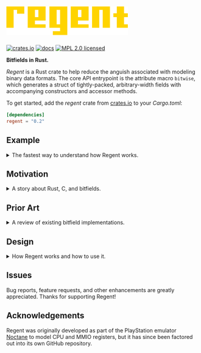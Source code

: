 # ![Regent](resources/regent@0.5x.png)

[![crates.io](https://img.shields.io/crates/v/regent)](https://crates.io/crates/regent)
[![docs](https://docs.rs/regent/badge.svg)](https://docs.rs/regent)
[![MPL 2.0 licensed](https://img.shields.io/github/license/norepimorphism/regent)](./LICENSE)

**Bitfields in Rust.**

*Regent* is a Rust crate to help reduce the anguish associated with modeling binary data formats. The core API entrypoint is the attribute macro `bitwise`, which generates a struct of tightly-packed, arbitrary-width fields with accompanying constructors and accessor methods.

To get started, add the *regent* crate from [crates.io](https://crates.io) to your *Cargo.toml*:

```toml
[dependencies]
regent = "0.2"
```

## Example

<details>
<summary>The fastest way to understand how Regent works.</summary>
<br>

This struct definition:

```rust
/// The first 32-bit word of an IPv4 header.
#[regent::bitwise(width = 32)]
pub struct Ipv4Header0 {
    /// The version of the Internet Protocol in use.
    ///
    /// For IPv4 packets, this is always 4.
    #[constant(value = "4")]
    pub version: u4,
    /// The Internet Header Length (IHL).
    pub ihl: u4,
    /// The Differentiated Services Code Point (DSCP).
    pub dscp: u6,
    /// The Explicit Congestion Notification (ECN).
    pub ecn: u2,
    /// The size, in bytes, of the entire packet.
    pub total_length: u16,
}
```

...roughly expands to the following:

```rust
/// The first 32-bit word of an IPv4 header.
#[repr(transparent)]
pub struct Ipv4Header0(u32);

// (Function bodies are omitted for brevity.)

impl Ipv4Header0 {
    /// Constructs a new `Ipv4Header0` field-by-field.
    fn new(ihl: u8, dscp: u8, ecn: u8, total_length: u16) -> Self {/* ... */}

    /// The version of the Internet Protocol in use.
    ///
    /// For IPv4 packets, this is always 4.
    const fn version() -> u8 { 4 }

    /// The Internet Header Length (IHL).
    fn ihl(&self) -> u8 {/* ... */}

    /// The Differentiated Services Code Point (DSCP).
    fn dscp(&self) -> u8 {/* ... */}

    /// The Explicit Congestion Notification (ECN).
    fn ecn(&self) -> u8 {/* ... */}

    /// The size, in bytes, of the entire packet.
    fn total_length(&self) -> u16 {/* ... */}

    /// Assigns a new value to the [`ihl`] field.
    ///
    /// Because `ihl` is a 4-bit field, the most-significant 4 bits of `field` are ignored.
    fn set_ihl(&mut self, field: u8) {/* ... */}

    /// Assigns a new value to the [`dscp`] field.
    ///
    /// Because `dscp` is a 6-bit field, the most-significant 2 bits of `field` are ignored.
    fn set_dscp(&mut self, field: u8) {/* ... */}

    /// Assigns a new value to the [`ecn`] field.
    ///
    /// Because `ecn` is a 2-bit field, the most-significant 6 bits of `field` are ignored.
    fn set_ecn(&mut self, field: u8) {/* ... */}

    /// Assigns a new value to the [`total_length`] field.
    fn set_total_length(&mut self, field: u16) {/* ... */}
}

impl regent::Bitwise for Ipv4Header0 {
    const WIDTH: usize = 32;
    type Repr = u32;

    unsafe fn from_repr_unchecked(repr: Self::Repr) -> Self {/* ... */}
    fn from_repr_checked(repr: Self::Repr) -> Option<Self> {/* ... */}
    fn to_repr(&self) -> Self::Repr {/* ... */}
}

impl regent::BitwiseExt for Ipv4Header0 {
    const REPR_WIDTH: usize = 32;
}
```

</details>

## Motivation

<details>
<summary>A story about Rust, C, and bitfields.</summary>
<br>

### What is Rust?

Rust is a modern systems programming language with an emphasis on performance and correctness. Rust is primarily imperative with functional influences such as closures, traits, and iterators. Rust also has rich meta-programming capabilities, offering two flavors of macros: declarative macros, which are built into the language, and procedural macros, which are standalone Rust libraries that manipulate the AST directly.

### What are Bitfields?

For all of the things Rust has, *bitfields* it has not. Roughly speaking, a bitfield is a struct field whose width is measured in bits rather than bytes. Structs comprised of bitfields are tightly-packed, making them convenient for representing dense structures like CPU registers and network packets.

Bitfields as a data structure were in part popularized by their inclusion in the C programming language. Unfortunately, the C standard does not give a fair treatment of bitfields, and their troubled specification has stifled further adoption of the bitfield as a language construct. Rust avoided codifying such a controversial feature into the language, leaving the implementation to third-party libraries called *crates*.

Regent is one of these crates. Its mission is to facilitate the generation of structs comprised of bitfields while inflicting the least amount of pain upon the programmer. In the next section, [*Prior Art*](#prior-art), we take a look at Regent's influences, from C bitfields to the state of Rust bitfield crates today.

</details>

## Prior Art

<details>
<summary>A review of existing bitfield implementations.</summary>
<br>

### Bitfields in C

C bitfields are formed by a type, identifier, and width:

```c
struct ipv4_header_0 {
    unsigned version : 4;
    unsigned ihl : 4;
    unsigned dscp : 6;
    unsigned ecn : 2;
    unsigned total_length : 16;
};
```

This syntax is *friendly*:

- It is very similar to that of regular struct fields, with the only difference being the <code>:&nbsp;width</code> suffix. This syntactical similarity complements the conceptual similarity between bitfields and regular struct fields, and as a practical matter, it flattens the learning curve of the new syntax.
- It plays into the programmer's intuitions. "Hidden information" such as the position and order of bitfields is *encoded* in the position and order of the bitfield declarations themselves.

And you would be forgiven for assuming a good syntax begets a good feature. Unfortunately, many important properties of C bitfields are implementation-defined, undefined, or unspecified, rendering them non-portable at best and dangerous at worst. To name a few:

- The claim that bitfields are ordered according to their declarations is only partly true. C structs are divided into one or more *allocation units*, and the order of bitfields inside an allocation unit is implementation-defined. If, and only if, this order is in the same direction as that of the units themselves, will the order of bitfields correspond to the order of bitfield declarations.
- It is implementation-defined as to whether bitfields may straddle (cross) unit boundaries. If not, padding will be inserted, making the struct no longer tightly-packed.
- The alignment of allocation units is unspecified. This is important if bitfields can straddle unit boundaries, in which case it determines how much padding is inserted.
- It is impossible to specify the backing storage, or internal representation, of a struct comprised of bitfields, nor is there any way to guarantee at compile-time that such a struct is of a particular width or size.

### The *bitfield* Crate

[*bitfield*](https://crates.io/crates/bitfield) by Loïc Damien ([@dzamlo](https://github.com/dzamlo)) was one of the first crates to port bitfields to Rust and originally bore a strong resemblance to C bitfield syntax. It provides the function-like macro `bitfield`. The `ipv4_header_0` struct from C can be expressed like this:

```rust
bitfield! {
    pub struct Ipv4Header0(MSB0 u32);
    pub version, set_version:            3,  0;
    pub ihl, set_ihl:                    7,  4;
    pub dscp, set_dscp:                 13,  8;
    pub ecn, set_ecn:                   15, 14;
    pub total_length, set_total_length: 31, 16;
}
```

On the one hand, this syntax provides a mechanism for specifying which bitfield is most- or least-significant, avoiding the ordering fiasco of C bitfields. Another improvement upon C is the explicit type annotation of the struct itself, which grounds it to a stable internal representation and allows the compiler to guarantee that the sum of bitfield widths does not exceed the width of this representation.

On the other hand, this syntax is neither familiar nor intuitive. It can be inferred that the `3,`&nbsp;`0` and friends on the right-hand side correspond to the range of bits each bitfield inhabits. However, this displaces field type annotations, and these ranges also run counter-intuitive to the standard Rust range syntax `start..end`. Furthermore, the bitfield declarations being at the same level as the struct declaration is counter-intuitive to the logical ownership of fields by a struct, which Rust expresses by nesting the fields within a block.

In some ways, this `bitfield` macro is more powerful than C bitfields. Most notably, defining a bitfield by its range rather than width allows bitfields to overlap. In overlapping cases, this might be a reasonable syntax. However, I contend that in all non-overlapping cases, this syntax is more verbose and more error-prone than that of C. For example, it is easy to make an off-by-one error when specifying the range of a bitfield and inadvertently overlap adjacent bitfields by one bit:

```rust
    // ...
    pub version, set_version:            3,  0;
    pub ihl, set_ihl:                    7,  3;
    // ~~~~~~~~~~~~~~~~~~~~~~~~~~~~~~~~~~~~~ ^ This is wrong!
    pub dscp, set_dscp:                 13,  8;
    // ...
```

### The *modular-bitfield* Crate

The crate [*modular-bitfield*](https://crates.io/crates/modular-bitfield) is developed by Robin Freyler ([@Robbepop](https://github.com/Robbepop)) and inspired by David Tolnay's ([@dtolnay](https://github.com/dtolnay)) [proc macro workshop](https://github.com/dtolnay/proc-macro-workshop/blob/master/README.md). Its core API is the `bitfield` attribute macro. Let's apply the `ipv4_header_0` test:

```rust
use modular_bitfield::prelude::*;

#[bitfield]
pub struct Ipv4Header0 {
    pub version: B4,
    pub ihl: B4,
    pub dscp: B6,
    pub ecn: B2,
    pub total_length: B16,
}
```

*modular-bitfield* does many things right.

For one, `Ipv4Header0` actually *looks* like a proper struct definition, which helps the programmer infer that `B4` and friends are types of varying bit-widths.

TODO

</details>

## Design

<details>
<summary>How Regent works and how to use it.</summary>
<br>

### Field Types

The bit width of a field is inferred by the type, which can be `bool`; an arbitrary-width unsigned integer of the form `u`*width*; an implementor of the `regent::Bitwise` trait, such as a type annotated with the `bitwise` attribute; or a tuple or array of the these types.

Fields, as well as tuple and array elements, are tightly packed and are not aligned in any way.

| Type           | Width (bits)                       |
|----------------|------------------------------------|
| `bool`         | 1                                  |
| `u`*width*     | *width*                            |
| `(A, B, ...)`  | sum of widths of `A`, `B`, ...     |
| `[T;` *len*`]` | product of *len* and width of `T`  |

### Internal Representation

`bitwise` structs are transparently represented by an unsigned integer of the minimum available width large enough to contain all fields. Because Rust offers a limited set of unsigned integer primitives, a struct in which the total width of its fields does not correspond to an existing primitive is 'rounded up' to the next-smallest representation.

Take the `Timestamp` struct:

```rust
#[regent::bitwise]
struct Timestamp {
    year: u9,
    month: u4,
    day: u5,
}
```

A 9-bit year, 4-bit month, and 5-bit day makes an 18-bit timestamp, which is rounded up to a `u32`. Hence, Regent generates this definition:

```rust
#[repr(transparent)]
struct Timestamp(u32);
```

Internally, `Timestamp` is represented in binary as:

```txt
   (unused)     day  month  year
00000000000000 ddddd mmmm yyyyyyyyy
^ bit 31                          ^ bit 0
```

The first field is taken to be 'least-significant', and the last field is 'most-significant'.

### Field Access

This definition of `Timestamp` does not permit field access via dot-notation like `timestamp.year`. Instead, Regent generates the methods `Timestamp::year` and `Timestamp::set_year` to read from and write to the `year` field.

Similarly to how struct representations are 'rounded up' to the next-smallest unsigned integer primitive, the return type of `Timestamp::year` and argument type to `Timestamp::set_year` are 'rounded up' from the imaginary `u9` type to the `u16` primitive. Hence, Regent generates these method signatures:

```rust
impl Timestamp {
    fn year(&self) -> u16 {/* ... */}
    fn set_year(&mut self, field: u16) {/* ... */}
}
```

`Timestamp::year` zero-extends the `year` field, and `Timestamp::set_year` ignores the most-significant 5 bits of `field`.

### Visibility

Regent respects the visibility of items and struct fields. Struct visibility propagates to the `new` method, and per-field visibility affects getter and setter methods. Visibility qualifiers are ignored on constant fields.

### Tuple Structs

Regent has basic support for tuple structs annotated with `bitwise`. This definition:

```rust
#[regent::bitwise]
struct TupleStruct(u7, bool);
```

...roughly expands to:

```rust
#[repr(transparent)]
struct TupleStruct(u8);

impl TupleStruct {
    fn _0(&self) -> u8 {/* .. */}
    fn set_0(&mut self, field: u8) {/* ... */}

    fn _1(&self) -> bool {/* ... */}
    fn set_1(&mut self, field: bool) {/* ... */}
}

// ...
```

### Constant Fields

Struct fields annotated with the `#[constant]` attribute are assigned a constant value in the `new` method. Getters and setters are not generated for these fields.

By default, the value of a constant field is `Default::default()`. This behavior can be overridden by supplying a `value = "..."` argument to the attribute. For example:

```rust
#[regent::bitwise]
struct Complex(
    u8,
    u16,
    #[constant(value = "123456")]
    u32,
    #[constant]
    bool,
);
```

`Complex::new` initializes the `u32` field with `123_456u32`, and the `bool` field is initialized `false`.

### Restrictions

Regent places some restrictions on how the `bitwise` macro may be used. These include:

- Zero-sized types, including the 0-width integer `u0`, the unit `()`, and the 0-element array `[_;`&nbsp;`0]`, are disallowed. A struct annotated with `bitwise` cannot be zero-sized, nor can the type of any single field within a struct be zero-sized.
- Tuples and arrays cannot be nested in a struct field, e.g., you cannot have:

    ```rust
    #[regent::bitwise]
    struct A([(u8, bool); 10]);
    ```

    This may be made a feature in the future.
- Generic parameters are not supported on structs, e.g., you cannot have:

    ```rust
    #[regent::bitwise]
    struct A<T>([T; 5]);
    ```

  This may be made a feature in the future.
- The length of an array (in the context of a struct field) must be an integer literal. Non-trivial constant expressions such as `8 * 4` are not supported for technical reasons.

</details>

## Issues

Bug reports, feature requests, and other enhancements are greatly appreciated. Thanks for supporting Regent!

## Acknowledgements

Regent was originally developed as part of the PlayStation emulator [Noctane](https://github.com/norepimorphism/noctane) to model CPU and MMIO registers, but it has since been factored out into its own GitHub repository.
